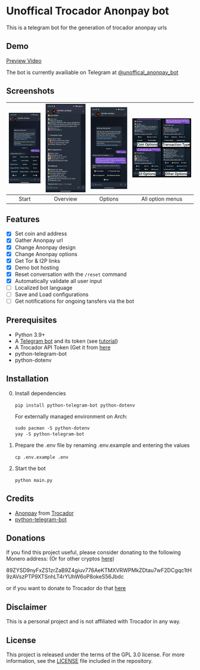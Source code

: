 # Unoffical Trocador Anonpay bot

This is a telegram bot for the generation of trocador anonpay urls

## Demo

[Preview Video](https://streamable.com/yydnm1)

The bot is currently availiable on Telegram at [@unoffical_anonpay_bot](https://t.me/unoffical_anonpay_bot)

## Screenshots


| <img src="images/start.png" width="200"/> | <img src="images/info.png" width="200"/> | <img src="images/options.png" width="200"/> | <img src="images/all_other_options.png" width="400"/> |
| :-----------------------------------------: | :----------------------------------------: | :-------------------------------------------: | :-----------------------------------------------------: |
|                   Start                   |                 Overview                 |                   Options                   |                   All option menus                   |

## Features

* [X] Set coin and address
* [X] Gather Anonpay url
* [X] Change Anonpay design
* [X] Change Anonpay options
* [X] Get Tor & I2P links
* [X] Demo bot hosting
* [X] Reset conversation with the `/reset` command
* [X] Automatically validate all user input
* [ ] Localized bot language
* [ ] Save and Load configurations
* [ ] Get notifications for ongoing tansfers via the bot

## Prerequisites

- Python 3.9+
- A [Telegram bot](https://core.telegram.org/bots#6-botfather) and its token (see [tutorial](https://core.telegram.org/bots/tutorial#obtain-your-bot-token))
- A Trocador API Token (Get it from [here](https://trocador.app/en/affiliate/)
- python-telegram-bot
- python-dotenv

## Installation

0. Install dependencies

   `pip install python-telegram-bot python-dotenv`

   For externally managed environment on Arch:

   ```
   sudo pacman -S python-dotenv
   yay -S python-telegram-bot
   ```

1. Prepare the .env file by renaming .env.example and entering the values

    `cp .env.example .env`
3. Start the bot
      
    `python main.py`

## Credits

- [Anonpay](https://trocador.app/en/anonpay/) from [Trocador](https://trocador.app/en/)
- [python-telegram-bot](https://python-telegram-bot.org)

## Donations

If you find this project useful, please consider donating to the following Monero address: (Or for other cryptos [here](https://trocador.app/anonpay/?ticker_to=xmr&network_to=Mainnet&address=89ZYSD9nyFxZS1zrZaB9Z4giuv776AeKTMXVRWPMkZDtau7wF2DCgqc1tH9zAVszPTP9XTSnhLT4rYUhW6oP8okeS56Jbdc&donation=True&simple_mode=True&name=Unkn8wn69))

89ZYSD9nyFxZS1zrZaB9Z4giuv776AeKTMXVRWPMkZDtau7wF2DCgqc1tH9zAVszPTP9XTSnhLT4rYUhW6oP8okeS56Jbdc

or if you want to donate to Trocador do that [here](https://trocador.app/en/about/)

## Disclaimer

This is a personal project and is not affiliated with Trocador in any way.

## License

This project is released under the terms of the GPL 3.0 license. For more information, see the [LICENSE](LICENSE) file included in the repository.
